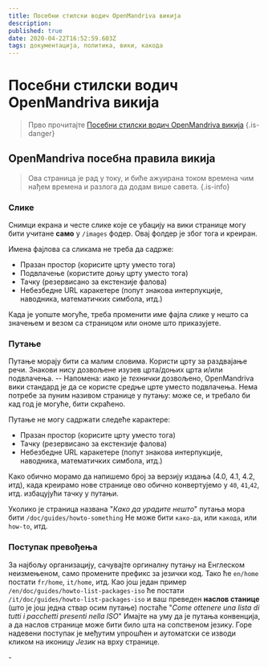 ```yaml
---
title: Посебни стилски водич OpenMandriva викија
description: 
published: true
date: 2020-04-22T16:52:59.603Z
tags: документација, политика, вики, какода
---
```


# Посебни стилски водич OpenMandriva викија
> Прво прочитајте [Посебни стилски водич OpenMandriva викија](/en/doc/omawiki-style-guide)
{.is-danger}

## OpenMandriva посебна правила викија

> Ова страница је рад у току, и биће ажуирана током времена чим нађем времена и разлога да додам више савета.
{.is-info}


### Слике
Снимци екрана и честе слике које се убацију на вики странице могу бити учитане **само** у `/images` фодер.
Овај фолдер је због тога и креиран.

Имена фајлова са сликама не треба да садрже:
- Празан простор (корисите црту уместо тога)
- Подвлачење (користите доњу црту уместо тога)
- Тачку (резервисано за екстензије фалова)
- Небезбедне URL каракетере (попут знакова интерпукције, наводника, математичких симбола, итд.)

Када је уопште могуће, треба променити име фајла слике у нешто са значењем и везом са страницом или ономе што приказујете.

### Путање
Путање морају бити са малим словима. Користи црту за раздвајање речи.
Знакови нису дозвољене изузев црта/доњих црта и/или подвлачења.
-- Напомена: иако је *технички* дозвољено,  OpenMandriva вики стандард је да се користе средње црте уместо подвлачења.
Нема потребе за пуним називом странице у путању: може се, и требало би кад год је могуће, бити скраћено.

Путање не могу садржати следеће карактере:
- Празан простор (корисите црту уместо тога)
- Тачку (резервисано за екстензије фалова)
- Небезбедне URL каракетере (попут знакова интерпукције, наводника, математичких симбола, итд.)

Како обично морамо да напишемо број за верзију издања (4.0, 4.1, 4.2, итд), када креирамо нове странице ово обично конвертујемо у `40`, `41`,`42`, итд. избацујући тачку у путањи.

Уколико је страница названа "*Како да урадите нешто*" путања мора бити `/doc/guides/howto-something`
Не може бити `како-да`, или `какода`, или `how-to`, итд.

### Поступак превођења
За најбољу организацију, сачувајте оргиналну путању на Енглеском неизмењеном, само промените префикс за језички код. Тако ће `en/home` постати `fr/home`, `it/home`, итд.
Као још један пример `/en/doc/guides/howto-list-packages-iso` ће постати `/it/doc/guides/howto-list-packages-iso` и ваш преведен **наслов станице** (што је још једна ствар осим путање) постаће "*Come ottenere una lista di tutti i pacchetti presenti nella ISO*"
Имајте на уму да је путања конвенција, а да наслов странице може бити било шта на сопственом језику.
Горе надевени поступак је међутим упрошћен и аутоматски се изводи кликом на иконицу *Језик* <i class="v-icon mdi mdi-web"></i> на врху странице.

\-






